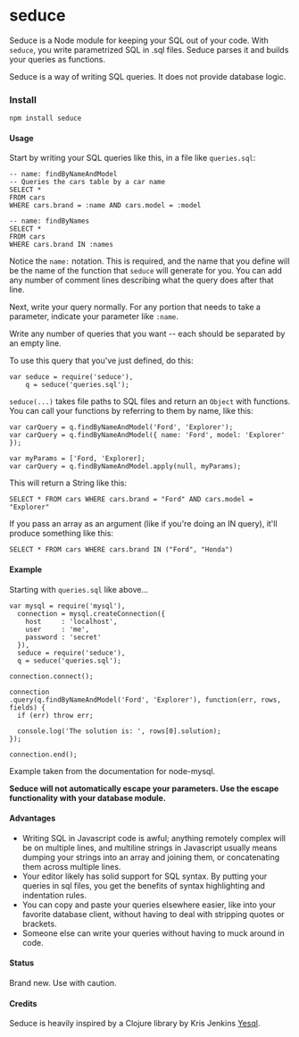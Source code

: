 # seduce

Seduce is a Node module for keeping your SQL out of your code.  With `seduce`,
you write parametrized SQL in .sql files.  Seduce parses it and builds your
queries as functions.

Seduce is a way of writing SQL queries.  It does not provide database logic.

### Install

    npm install seduce

#### Usage

Start by writing your SQL queries like this, in a file like `queries.sql`:

    -- name: findByNameAndModel
    -- Queries the cars table by a car name
    SELECT *
    FROM cars
    WHERE cars.brand = :name AND cars.model = :model

    -- name: findByNames
    SELECT *
    FROM cars
    WHERE cars.brand IN :names

Notice the `name:` notation.  This is required, and the name that you define
will be the name of the function that `seduce` will generate for you.  You can
add any number of comment lines describing what the query does after that line.

Next, write your query normally.  For any portion that needs to take a
parameter, indicate your parameter like `:name`.

Write any number of queries that you want -- each should be separated by an
empty line.

To use this query that you've just defined, do this:

    var seduce = require('seduce'),
        q = seduce('queries.sql');

`seduce(...)` takes file paths to SQL files and return an `Object` with functions.  You can call your
functions by referring to them by name, like this:

    var carQuery = q.findByNameAndModel('Ford', 'Explorer');
    var carQuery = q.findByNameAndModel({ name: 'Ford', model: 'Explorer' });

    var myParams = ['Ford, 'Explorer];
    var carQuery = q.findByNameAndModel.apply(null, myParams);

This will return a String like this:

    SELECT * FROM cars WHERE cars.brand = "Ford" AND cars.model = "Explorer"

If you pass an array as an argument (like if you're doing an IN query), it'll
produce something like this:

    SELECT * FROM cars WHERE cars.brand IN ("Ford", "Honda")

#### Example

Starting with `queries.sql` like above...

    var mysql = require('mysql'),
      connection = mysql.createConnection({
        host     : 'localhost',
        user     : 'me',
        password : 'secret'
      }),
      seduce = require('seduce'),
      q = seduce('queries.sql');

    connection.connect();

    connection
    .query(q.findByNameAndModel('Ford', 'Explorer'), function(err, rows, fields) {
      if (err) throw err;

      console.log('The solution is: ', rows[0].solution);
    });

    connection.end();

Example taken from the documentation for node-mysql.

**Seduce will not automatically escape your parameters.  Use the escape
functionality with your database module.**

#### Advantages

- Writing SQL in Javascript code is awful; anything remotely complex will be on
multiple lines, and multiline strings in Javascript usually means dumping your
strings into an array and joining them, or concatenating them across multiple
lines.
- Your editor likely has solid support for SQL syntax.  By putting your queries
in sql files, you get the benefits of syntax highlighting and indentation rules.
- You can copy and paste your queries elsewhere easier, like into your favorite
database client, without having to deal with stripping quotes or brackets.
- Someone else can write your queries without having to muck around in code.

#### Status

Brand new.  Use with caution.

#### Credits

Seduce is heavily inspired by a Clojure library by Kris Jenkins [Yesql](https://github.com/krisajenkins/yesql).
